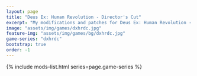 ```yaml
---
layout: page
title: "Deus Ex: Human Revolution - Director's Cut"
excerpt: "My modifications and patches for Deus Ex: Human Revolution - Director's Cut: Gold Filter Restoration."
image: "assets/img/games/dxhrdc.jpg"
feature-img: "assets/img/games/bg/dxhrdc.jpg"
game-series: "dxhrdc"
bootstrap: true
order: -1
---
```


{% include mods-list.html series=page.game-series %}